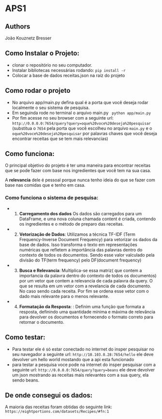 # APS1

## Authors
João Kouznetz Bresser

## Como Instalar o Projeto:
- clonar o repositório no seu computador.
- Instalar bibliotecas necessárias rodando: ``` pip install -r ```
- Colocar a base de dados receitas.json na raiz do projeto

## Como rodar o projeto
- No arquivo app/main.py defina qual é a porta que você deseja rodar localmente o seu sistema de pesquisa.
- Em seguinda rode no terminal o arquivo main.py ``` python app/main.py```
- Por fim acesse no seu browser com a seguinte url: `http://0.0.0.0:7654/query?query=oque%20voce%20deseja%20pesquisar ` (substitua o `7654` pela porta que você escolheu no arquivo `main.py` e o `oque%20voce%20deseja%20pesquisar` por palavras chaves que você deseja encontrar receitas que se tem mais relevancias)


## Como funciona:
O principal objetivo do projeto é ter uma maneira para encontrar receitas que se pode fazer com base nos ingredientes que você tem na sua casa.

A **relevancia** dele é pessoal porque nunca tenho ideia do que se fazer com base nas comidas que e tenho em casa.

### Como funciona o sistema de pesquisa:
- 1. **Carregamento dos dados** Os dados são carregados para um DataFrame, e uma nova coluna chamada content é criada, contendo os ingredientes e o método de preparo das receitas.
- 2. **Vetorização de Dados**: Utilizamos a técnica TF-IDF (Term Frequency-Inverse Document Frequency) para vetorizar os dados da base de dados. Isso transforma o texto em representações numéricas que refletem a importância das palavras dentro do contexto de todos os documentos. Sendo esse valor valculado pela divisão do TF(term frequency) pelo DF(document frequency)

- 3. **Busca e Relevancia**: Multiplica-se essa matriz( que contem a importancia da palavra dentro do contexto de todos os documentos) por um vetor que contem a relevancia de cada palavra da query. O que se resulta em um vetor com a revelancia de cada documento. No caso sendo cada receita. Por fim se ordena esse vetor com o dado mais relevante para o menos relevante.

- 4. **Formatação da Resposta**: : Definim uma função que formata a resposta, definindo uma quantidade mínima e máxima de relevância para devolver os documentos e fornecendo o formato correto para retornar o documento.


## Como testar:
- Para testar ele é só estar conectado no internet do insper pesquisar no seu navegador a seguinte url: `http://10.103.0.28:7654/hello` ele deve devolver um hello world mostando que a api esta funcionado
- para testar a pesquisa voce pode na internet do insper pesquisar com a seguinte url: `http://0.0.0.0:7654/query?query=beans` ele deve devolver um json mostrando as receitas mais relevantes com a sua query, ela sendo beans.


## De onde consegui os dados:
A maioria das receitas foram obtidas do seguinte link:
`https://eightportions.com/datasets/Recipes/#fn:1`